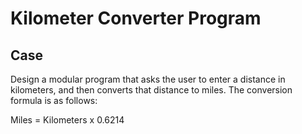 # Kilometer Converter Program

## Case

Design a modular program that asks the user to enter a distance in kilometers, and then converts that distance to miles. The conversion formula is as follows:

Miles = Kilometers x 0.6214